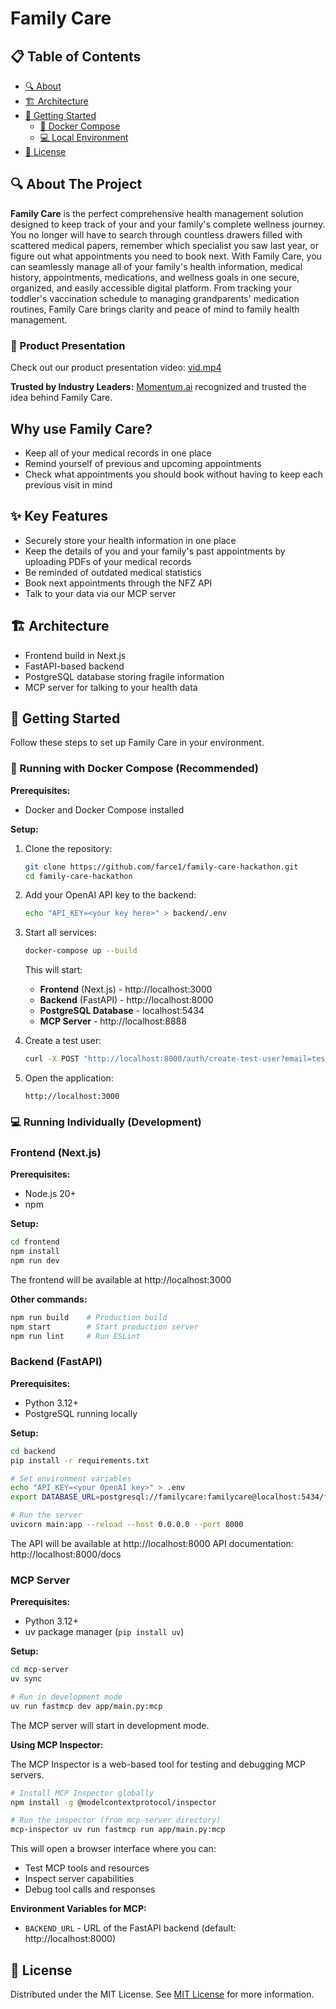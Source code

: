 # Family Care

## 📋 Table of Contents

- [🔍 About](#-about-the-project)
- [🏗️ Architecture](#arch)
- [🚀 Getting Started](#-getting-started)
  - [🐳 Docker Compose](#docker)
  - [💻 Local Environment](#local)
- [📄 License](#-license)

## 🔍 About The Project

**Family Care** is the perfect comprehensive health management solution designed to keep track of your and your family's complete wellness journey. You no longer will have to search through countless drawers filled with scattered medical papers, remember which specialist you saw last year, or figure out what appointments you need to book next. With Family Care, you can seamlessly manage all of your family's health information, medical history, appointments, medications, and wellness goals in one secure, organized, and easily accessible digital platform. From tracking your toddler's vaccination schedule to managing grandparents' medication routines, Family Care brings clarity and peace of mind to family health management.

### 🎥 Product Presentation

Check out our product presentation video: [vid.mp4](./vid.mp4)

**Trusted by Industry Leaders:**
[Momentum.ai](https://www.linkedin.com/posts/the-momentum-ai_hackathon-momentum-healthcareinnovation-activity-7382384274559193088-vaNH?utm_source=share&utm_medium=member_desktop&rcm=ACoAACjFEB0BJ5pt0LFZiBV_tbahZY06xQsza8g) recognized and trusted the idea behind Family Care.

## Why use Family Care?
- Keep all of your medical records in one place
- Remind yourself of previous and upcoming appointments
- Check what appointments you should book without having to keep each previous visit in mind

## **✨ Key Features**

- Securely store your health information in one place
- Keep the details of you and your family's past appointments by uploading PDFs of your medical records
- Be reminded of outdated medical statistics
- Book next appointments through the NFZ API
- Talk to your data via our MCP server

## **🏗️ Architecture** <a name="arch"></a>

- Frontend build in Next.js
- FastAPI-based backend
- PostgreSQL database storing fragile information
- MCP server for talking to your health data


## **🚀 Getting Started**

Follow these steps to set up Family Care in your environment.

### 🐳 Running with Docker Compose (Recommended) <a name="docker"></a>

**Prerequisites:**
- Docker and Docker Compose installed

**Setup:**
1. Clone the repository:
   ```bash
   git clone https://github.com/farce1/family-care-hackathon.git
   cd family-care-hackathon
   ```

2. Add your OpenAI API key to the backend:
   ```bash
   echo "API_KEY=<your key here>" > backend/.env
   ```

3. Start all services:
   ```bash
   docker-compose up --build
   ```

   This will start:
   - **Frontend** (Next.js) - http://localhost:3000
   - **Backend** (FastAPI) - http://localhost:8000
   - **PostgreSQL Database** - localhost:5434
   - **MCP Server** - http://localhost:8888

4. Create a test user:
   ```bash
   curl -X POST "http://localhost:8000/auth/create-test-user?email=test@example.com&first_name=Test&last_name=User"
   ```

5. Open the application:
   ```
   http://localhost:3000
   ```

### 💻 Running Individually (Development) <a name="local"></a>

### Frontend (Next.js)

**Prerequisites:**
- Node.js 20+
- npm

**Setup:**
```bash
cd frontend
npm install
npm run dev
```

The frontend will be available at http://localhost:3000

**Other commands:**
```bash
npm run build    # Production build
npm start        # Start production server
npm run lint     # Run ESLint
```

### Backend (FastAPI)

**Prerequisites:**
- Python 3.12+
- PostgreSQL running locally

**Setup:**
```bash
cd backend
pip install -r requirements.txt

# Set environment variables
echo "API_KEY=<your OpenAI key>" > .env
export DATABASE_URL=postgresql://familycare:familycare@localhost:5434/familycare

# Run the server
uvicorn main:app --reload --host 0.0.0.0 --port 8000
```

The API will be available at http://localhost:8000
API documentation: http://localhost:8000/docs

### MCP Server

**Prerequisites:**
- Python 3.12+
- uv package manager (`pip install uv`)

**Setup:**
```bash
cd mcp-server
uv sync

# Run in development mode
uv run fastmcp dev app/main.py:mcp
```

The MCP server will start in development mode.

**Using MCP Inspector:**

The MCP Inspector is a web-based tool for testing and debugging MCP servers.

```bash
# Install MCP Inspector globally
npm install -g @modelcontextprotocol/inspector

# Run the inspector (from mcp-server directory)
mcp-inspector uv run fastmcp run app/main.py:mcp
```

This will open a browser interface where you can:
- Test MCP tools and resources
- Inspect server capabilities
- Debug tool calls and responses

**Environment Variables for MCP:**
- `BACKEND_URL` - URL of the FastAPI backend (default: http://localhost:8000)

## 📄 License

Distributed under the MIT License. See [MIT License](LICENSE) for more information.
